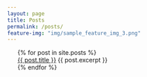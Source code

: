 ```yaml
---
layout: page
title: Posts
permalink: /posts/
feature-img: "img/sample_feature_img_3.png"
---
```

<ul style="list-style-type:none">
  {% for post in site.posts %}
    <li>
      <a href="{{ post.url }}">{{ post.title }}</a>
      {{ post.excerpt }}
    </li>
  {% endfor %}
</ul>
